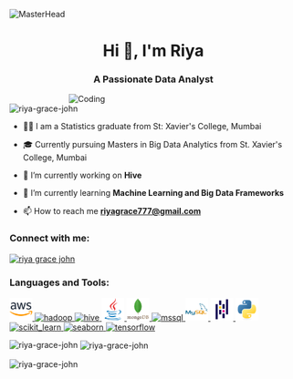 
![MasterHead](https://miro.medium.com/max/1200/1*AUnW4zEpbfnqH1-1KmSpNw.png)
<h1 align="center">Hi 👋, I'm Riya</h1>
<h3 align="center">A Passionate Data Analyst</h3>
<img align="right" alt="Coding" width="400" src="https://c.tenor.com/S59bPkT0pqcAAAAC/programming.gif">
<p align="left"> <img src="https://komarev.com/ghpvc/?username=riya-grace-john&label=Profile%20views&color=0e75b6&style=flat" alt="riya-grace-john" /> </p>

- 👩‍🎓 I am a Statistics graduate from St: Xavier's College, Mumbai

- 🎓 Currently pursuing Masters in Big Data Analytics from St. Xavier's College, Mumbai

- 🔭 I’m currently working on **Hive**

- 🌱 I’m currently learning **Machine Learning and Big Data Frameworks**

- 📫 How to reach me **riyagrace777@gmail.com**


<h3 align="left">Connect with me:</h3>
<p align="left">
<a href="https://www.linkedin.com/in/riya-grace-john-63a152221/" target="blank"><img align="center" src="https://raw.githubusercontent.com/rahuldkjain/github-profile-readme-generator/master/src/images/icons/Social/linked-in-alt.svg" alt="riya grace john" height="30" width="40" /></a>
</p>

<h3 align="left">Languages and Tools:</h3>
<p align="left"> <a href="https://aws.amazon.com" target="_blank" rel="noreferrer"> <img src="https://raw.githubusercontent.com/devicons/devicon/master/icons/amazonwebservices/amazonwebservices-original-wordmark.svg" alt="aws" width="40" height="40"/> </a> <a href="https://hadoop.apache.org/" target="_blank" rel="noreferrer"> <img src="https://www.vectorlogo.zone/logos/apache_hadoop/apache_hadoop-icon.svg" alt="hadoop" width="40" height="40"/> </a> <a href="https://hive.apache.org/" target="_blank" rel="noreferrer"> <img src="https://www.vectorlogo.zone/logos/apache_hive/apache_hive-icon.svg" alt="hive" width="40" height="40"/> </a> <a href="https://www.java.com" target="_blank" rel="noreferrer"> <img src="https://raw.githubusercontent.com/devicons/devicon/master/icons/java/java-original.svg" alt="java" width="40" height="40"/> </a> <a href="https://www.mongodb.com/" target="_blank" rel="noreferrer"> <img src="https://raw.githubusercontent.com/devicons/devicon/master/icons/mongodb/mongodb-original-wordmark.svg" alt="mongodb" width="40" height="40"/> </a> <a href="https://www.microsoft.com/en-us/sql-server" target="_blank" rel="noreferrer"> <img src="https://www.svgrepo.com/show/303229/microsoft-sql-server-logo.svg" alt="mssql" width="40" height="40"/> </a> <a href="https://www.mysql.com/" target="_blank" rel="noreferrer"> <img src="https://raw.githubusercontent.com/devicons/devicon/master/icons/mysql/mysql-original-wordmark.svg" alt="mysql" width="40" height="40"/> </a> <a href="https://pandas.pydata.org/" target="_blank" rel="noreferrer"> <img src="https://raw.githubusercontent.com/devicons/devicon/2ae2a900d2f041da66e950e4d48052658d850630/icons/pandas/pandas-original.svg" alt="pandas" width="40" height="40"/> </a> <a href="https://www.python.org" target="_blank" rel="noreferrer"> <img src="https://raw.githubusercontent.com/devicons/devicon/master/icons/python/python-original.svg" alt="python" width="40" height="40"/> </a> <a href="https://scikit-learn.org/" target="_blank" rel="noreferrer"> <img src="https://upload.wikimedia.org/wikipedia/commons/0/05/Scikit_learn_logo_small.svg" alt="scikit_learn" width="40" height="40"/> </a> <a href="https://seaborn.pydata.org/" target="_blank" rel="noreferrer"> <img src="https://seaborn.pydata.org/_images/logo-mark-lightbg.svg" alt="seaborn" width="40" height="40"/> </a> <a href="https://www.tensorflow.org" target="_blank" rel="noreferrer"> <img src="https://www.vectorlogo.zone/logos/tensorflow/tensorflow-icon.svg" alt="tensorflow" width="40" height="40"/> </a> </p>

<p><img align="left" src="https://github-readme-stats.vercel.app/api/top-langs?username=riya-grace-john&show_icons=true&locale=en&layout=compact" alt="riya-grace-john" /></p>

<p>&nbsp;<img align="center" src="https://github-readme-stats.vercel.app/api?username=riya-grace-john&show_icons=true&locale=en" alt="riya-grace-john" /></p>

<p><img align="center" src="https://github-readme-streak-stats.herokuapp.com/?user=riya-grace-john&" alt="riya-grace-john" /></p>

<!--
**Riya-Grace-John/Riya-Grace-John** is a ✨ _special_ ✨ repository because its `README.md` (this file) appears on your GitHub profile.

Here are some ideas to get you started:

- 🔭 I’m currently working on ...
- 🌱 I’m currently learning ...
- 👯 I’m looking to collaborate on ...
- 🤔 I’m looking for help with ...
- 💬 Ask me about ...
- 📫 How to reach me: ...
- 😄 Pronouns: ...
- ⚡ Fun fact: ...
-->
